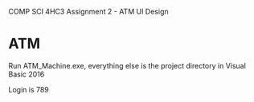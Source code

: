 COMP SCI 4HC3 Assignment 2 - ATM UI Design
# ATM

Run ATM_Machine.exe, everything else is the project directory in Visual Basic 2016

Login is 789
